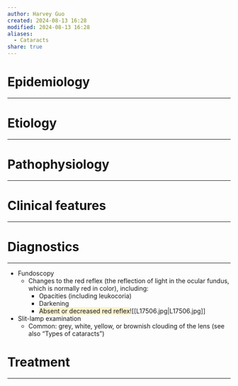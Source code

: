 ```yaml
---
author: Harvey Guo
created: 2024-08-13 16:28
modified: 2024-08-13 16:28
aliases:
  - Cataracts
share: true
---
```

# Epidemiology
---


# Etiology
---


# Pathophysiology
---


# Clinical features
---


# Diagnostics
---
- Fundoscopy
	- Changes to the red reflex (the reflection of light in the ocular fundus, which is normally red in color), including: 
		- Opacities (including leukocoria)
		- Darkening
		- <span style="background:rgba(240, 200, 0, 0.2)">Absent or decreased red reflex</span>![[L17506.jpg|L17506.jpg]]
- Slit-lamp examination 
	- Common: grey, white, yellow, or brownish clouding of the lens (see also “Types of cataracts”) 

# Treatment
---

